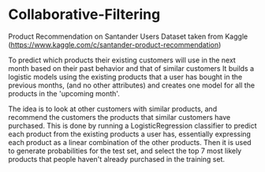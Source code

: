 # Collaborative-Filtering
Product Recommendation on Santander Users Dataset taken from Kaggle (https://www.kaggle.com/c/santander-product-recommendation)

To predict which products their existing customers will use in the next month based on their past behavior and that of similar customers
It builds a logistic models using the existing products that a user has bought in the previous months, (and no other attributes) and creates one model for all the products in the 'upcoming month'.


The idea is to look at other customers with similar products, and recommend the customers the products that similar customers have purchased. This is done by running a LogisticRegression classifier to predict each product from the existing products a user has, essentially expressing each product as a linear combination of the other products. Then it is used to generate probabilities for the test set, and select the top 7 most likely products that people haven't already purchased in the training set.
